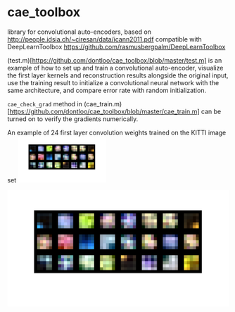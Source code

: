 # cae_toolbox
library for convolutional auto-encoders, based on http://people.idsia.ch/~ciresan/data/icann2011.pdf
compatible with DeepLearnToolbox https://github.com/rasmusbergpalm/DeepLearnToolbox

(test.m)[https://github.com/dontloo/cae_toolbox/blob/master/test.m] is an example of how to set up and train a convolutional auto-encoder, visualize the first layer kernels and reconstruction results alongside the original input, use the training result to initialize a convolutional neural network with the same architecture, and compare error rate with random initialization. 

`cae_check_grad` method in (cae_train.m)[https://github.com/dontloo/cae_toolbox/blob/master/cae_train.m] can be turned on to verify the gradients numerically.

An example of 24 first layer convolution weights trained on the KITTI image set
<img src="https://github.com/dontloo/cae_toolbox/blob/master/exmaple_kernels.png" alt="drawing" width="200"/>

![convolution](https://github.com/dontloo/cae_toolbox/blob/master/exmaple_kernels.png)
